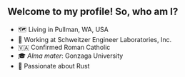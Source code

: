 ## Welcome to my profile! So, who am I?

- 🗺️  Living in Pullman, WA, USA
- 🔌 Working at Schweitzer Engineer Laboratories, Inc.
- 🇻🇦 Confirmed Roman Catholic
- 🎓 _Alma mater_: Gonzaga University
- 🐻 Passionate about Rust
